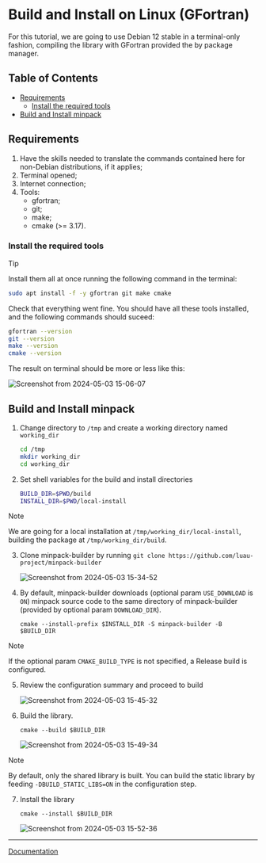 # Build and Install on Linux (GFortran)

For this tutorial, we are going to use Debian 12 stable in a terminal-only fashion, compiling the library with GFortran provided the by package manager.

## Table of Contents

* [Requirements](#requirements)
    * [Install the required tools](#install-the-required-tools)
* [Build and Install minpack](#build-and-install-minpack)

## Requirements

1. Have the skills needed to translate the commands contained here for non-Debian distributions, if it applies;
2. Terminal opened;
3. Internet connection;
4. Tools:
   * gfortran;
   * git;
   * make;
   * cmake (>= 3.17).

### Install the required tools

> [!TIP]
> 
> Install them all at once running the following command in the terminal:
> ```bash
> sudo apt install -f -y gfortran git make cmake
> ```

Check that everything went fine. You should have all these tools installed, and the following commands should suceed:

```bash
gfortran --version
git --version
make --version
cmake --version
```

The result on terminal should be more or less like this:

![Screenshot from 2024-05-03 15-06-07](https://github.com/luau-project/minpack-builder/assets/18295115/701c8d97-a2d6-4f6b-a464-0dc8c6ae2328)

## Build and Install minpack

1. Change directory to ```/tmp``` and create a working directory named ```working_dir```
    ```bash
    cd /tmp
    mkdir working_dir
    cd working_dir
    ```
2. Set shell variables for the build and install directories
    ```bash
    BUILD_DIR=$PWD/build
    INSTALL_DIR=$PWD/local-install
    ```
> [!NOTE]
> 
> We are going for a local installation at ```/tmp/working_dir/local-install```, building the package at ```/tmp/working_dir/build```.

3. Clone minpack-builder by running ```git clone https://github.com/luau-project/minpack-builder```

    ![Screenshot from 2024-05-03 15-34-52](https://github.com/luau-project/minpack-builder/assets/18295115/0a24bfac-b4df-48cb-932b-8ff1cfe01bfe)

4. By default, minpack-builder downloads (optional param ```USE_DOWNLOAD``` is ```ON```) minpack source code to the same directory of minpack-builder (provided by optional param ```DOWNLOAD_DIR```).

    ```
    cmake --install-prefix $INSTALL_DIR -S minpack-builder -B $BUILD_DIR
    ```

> [!NOTE]
> 
> If the optional param ```CMAKE_BUILD_TYPE``` is not specified, a Release build is configured.

5. Review the configuration summary and proceed to build

    ![Screenshot from 2024-05-03 15-45-32](https://github.com/luau-project/minpack-builder/assets/18295115/f8d4054b-0c04-483b-8245-32b116c58acd)

6. Build the library. 

    ```
    cmake --build $BUILD_DIR
    ```

    ![Screenshot from 2024-05-03 15-49-34](https://github.com/luau-project/minpack-builder/assets/18295115/1ba94573-5582-4d76-9f65-435a1963d8f6)

> [!NOTE]
> 
> By default, only the shared library is built. You can build the static library by feeding ```-DBUILD_STATIC_LIBS=ON``` in the configuration step.

7. Install the library

    ```
    cmake --install $BUILD_DIR
    ```

    ![Screenshot from 2024-05-03 15-52-36](https://github.com/luau-project/minpack-builder/assets/18295115/84130dec-f122-4594-a8d1-25100bbaff49)

---
[Documentation](Home.md)